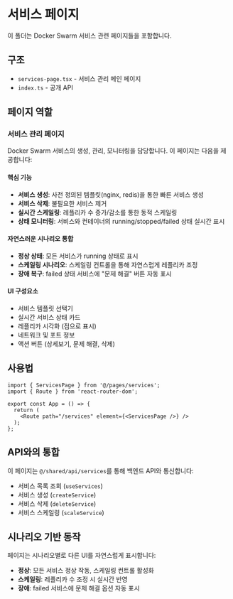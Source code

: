 # 서비스 페이지

이 폴더는 Docker Swarm 서비스 관련 페이지들을 포함합니다.

## 구조

- `services-page.tsx` - 서비스 관리 메인 페이지
- `index.ts` - 공개 API

## 페이지 역할

### 서비스 관리 페이지

Docker Swarm 서비스의 생성, 관리, 모니터링을 담당합니다. 이 페이지는 다음을 제공합니다:

#### 핵심 기능
- **서비스 생성**: 사전 정의된 템플릿(nginx, redis)을 통한 빠른 서비스 생성
- **서비스 삭제**: 불필요한 서비스 제거
- **실시간 스케일링**: 레플리카 수 증가/감소를 통한 동적 스케일링
- **상태 모니터링**: 서비스와 컨테이너의 running/stopped/failed 상태 실시간 표시

#### 자연스러운 시나리오 통합
- **정상 상태**: 모든 서비스가 running 상태로 표시
- **스케일링 시나리오**: 스케일링 컨트롤을 통해 자연스럽게 레플리카 조정
- **장애 복구**: failed 상태 서비스에 "문제 해결" 버튼 자동 표시

#### UI 구성요소
- 서비스 템플릿 선택기
- 실시간 서비스 상태 카드
- 레플리카 시각화 (점으로 표시)
- 네트워크 및 포트 정보
- 액션 버튼 (상세보기, 문제 해결, 삭제)

## 사용법

```tsx
import { ServicesPage } from '@/pages/services';
import { Route } from 'react-router-dom';

export const App = () => {
  return (
    <Route path="/services" element={<ServicesPage />} />
  );
};
```

## API와의 통합

이 페이지는 `@/shared/api/services`를 통해 백엔드 API와 통신합니다:
- 서비스 목록 조회 (`useServices`)
- 서비스 생성 (`createService`)
- 서비스 삭제 (`deleteService`)
- 서비스 스케일링 (`scaleService`)

## 시나리오 기반 동작

페이지는 시나리오별로 다른 UI를 자연스럽게 표시합니다:
- **정상**: 모든 서비스 정상 작동, 스케일링 컨트롤 활성화
- **스케일링**: 레플리카 수 조정 시 실시간 반영
- **장애**: failed 서비스에 문제 해결 옵션 자동 표시 
